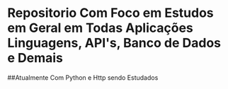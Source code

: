 # Repositorio Com Foco em Estudos em Geral em Todas Aplicações Linguagens, API's, Banco de Dados e Demais
##Atualmente Com Python e Http sendo Estudados
